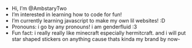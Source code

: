 -  Hi, I’m @AmbstaryTwo
-  I’m interested in learning how to code for fun!
- I’m currently learning javascript to make my own lil websites! :D
- Pronouns: i go by any pronouns! i am genderfluid :3
- Fun fact: i really really like minecraft especially hermitcraft. and i will put star shaped stickers on anything cause thats kinda my brand by now-

<!---
AmbstaryTwo/AmbstaryTwo is a ✨ special ✨ repository because its `README.md` (this file) appears on your GitHub profile.
You can click the Preview link to take a look at your changes.
--->
